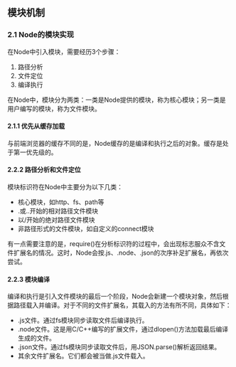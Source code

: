 ## 模块机制 ##
### 2.1 Node的模块实现 ###
在Node中引入模块，需要经历3个步骤：

1. 路径分析	
2. 文件定位
3. 编译执行

在Node中，模块分为两类：一类是Node提供的模块，称为核心模块；另一类是用户编写的模块，称为文件模块。
#### 2.1.1 优先从缓存加载 ####
与前端浏览器的缓存不同的是，Node缓存的是编译和执行之后的对象。缓存是处于第一优先级的。
#### 2.2.2 路径分析和文件定位 ####
模块标识符在Node中主要分为以下几类：

- 核心模块，如http、fs、path等
- .或..开始的相对路径文件模块
- 以/开始的绝对路径文件模块
- 非路径形式的文件模块，如自定义的connect模块

有一点需要注意的是，require()在分析标识符的过程中，会出现标志服众不含文件扩展名的情况。这时，Node会按.js、.node、.json的次序补足扩展名，再依次尝试。

#### 2.2.3 模块编译 ####
编译和执行是引入文件模块的最后一个阶段，Node会新建一个模块对象，然后根据路径载入并编译。对于不同的文件扩展名，其载入的方法有所不同，具体如下：

- .js文件。通过fs模块同步读取文件后编译执行。
- .node文件。这是用C/C++编写的扩展文件，通过dlopen()方法加载最后编译生成的文件。
- .json文件。通过fs模块同步读取文件后，用JSON.parse()解析返回结果。
- 其余文件扩展名。它们都会被当做.js文件载入。

